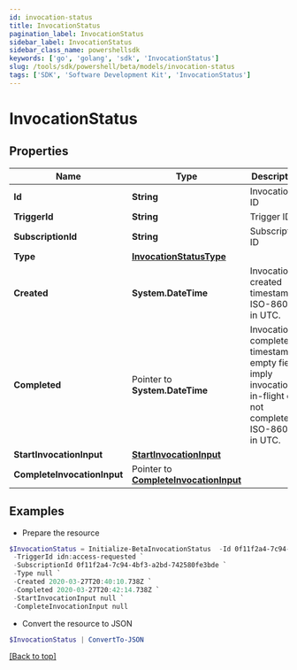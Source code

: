 ```yaml
---
id: invocation-status
title: InvocationStatus
pagination_label: InvocationStatus
sidebar_label: InvocationStatus
sidebar_class_name: powershellsdk
keywords: ['go', 'golang', 'sdk', 'InvocationStatus'] 
slug: /tools/sdk/powershell/beta/models/invocation-status
tags: ['SDK', 'Software Development Kit', 'InvocationStatus']
---
```



# InvocationStatus

## Properties

Name | Type | Description | Notes
------------ | ------------- | ------------- | -------------
**Id** |  **String** | Invocation ID | 
**TriggerId** |  **String** | Trigger ID | 
**SubscriptionId** |  **String** | Subscription ID | 
**Type** |  [**InvocationStatusType**](invocation-status-type) |  | 
**Created** |  **System.DateTime** | Invocation created timestamp. ISO-8601 in UTC. | 
**Completed** |  Pointer to **System.DateTime** | Invocation completed timestamp; empty fields imply invocation is in-flight or not completed. ISO-8601 in UTC. | [optional] 
**StartInvocationInput** |  [**StartInvocationInput**](start-invocation-input) |  | 
**CompleteInvocationInput** |  Pointer to [**CompleteInvocationInput**](complete-invocation-input) |  | [optional] 

## Examples

- Prepare the resource
```powershell
$InvocationStatus = Initialize-BetaInvocationStatus  -Id 0f11f2a4-7c94-4bf3-a2bd-742580fe3bde `
 -TriggerId idn:access-requested `
 -SubscriptionId 0f11f2a4-7c94-4bf3-a2bd-742580fe3bde `
 -Type null `
 -Created 2020-03-27T20:40:10.738Z `
 -Completed 2020-03-27T20:42:14.738Z `
 -StartInvocationInput null `
 -CompleteInvocationInput null
```

- Convert the resource to JSON
```powershell
$InvocationStatus | ConvertTo-JSON
```


[[Back to top]](#) 

